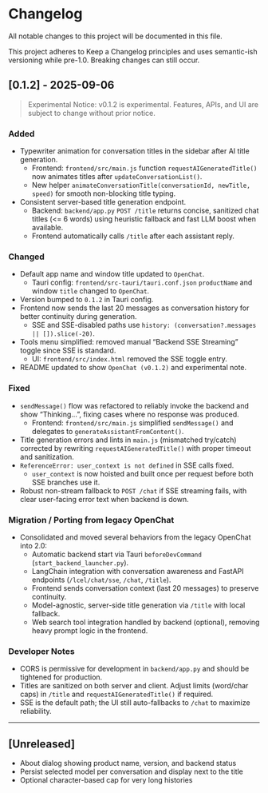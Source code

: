 # Changelog

All notable changes to this project will be documented in this file.

This project adheres to Keep a Changelog principles and uses semantic-ish versioning while pre-1.0. Breaking changes can still occur.

## [0.1.2] - 2025-09-06

> Experimental Notice: v0.1.2 is experimental. Features, APIs, and UI are subject to change without prior notice.

### Added
- Typewriter animation for conversation titles in the sidebar after AI title generation.
  - Frontend: `frontend/src/main.js` function `requestAIGeneratedTitle()` now animates titles after `updateConversationList()`.
  - New helper `animateConversationTitle(conversationId, newTitle, speed)` for smooth non-blocking title typing.
- Consistent server-based title generation endpoint.
  - Backend: `backend/app.py` `POST /title` returns concise, sanitized chat titles (<= 6 words) using heuristic fallback and fast LLM boost when available.
  - Frontend automatically calls `/title` after each assistant reply.

### Changed
- Default app name and window title updated to `OpenChat`.
  - Tauri config: `frontend/src-tauri/tauri.conf.json` `productName` and window `title` changed to `OpenChat`.
- Version bumped to `0.1.2` in Tauri config.
- Frontend now sends the last 20 messages as conversation history for better continuity during generation.
  - SSE and SSE-disabled paths use `history: (conversation?.messages || []).slice(-20)`.
- Tools menu simplified: removed manual “Backend SSE Streaming” toggle since SSE is standard.
  - UI: `frontend/src/index.html` removed the SSE toggle entry.
- README updated to show `OpenChat (v0.1.2)` and experimental note.

### Fixed
- `sendMessage()` flow was refactored to reliably invoke the backend and show “Thinking…”, fixing cases where no response was produced.
  - Frontend: `frontend/src/main.js` simplified `sendMessage()` and delegates to `generateAssistantFromContent()`.
- Title generation errors and lints in `main.js` (mismatched try/catch) corrected by rewriting `requestAIGeneratedTitle()` with proper timeout and sanitization.
- `ReferenceError: user_context is not defined` in SSE calls fixed.
  - `user_context` is now hoisted and built once per request before both SSE branches use it.
- Robust non-stream fallback to `POST /chat` if SSE streaming fails, with clear user-facing error text when backend is down.

### Migration / Porting from legacy OpenChat
- Consolidated and moved several behaviors from the legacy OpenChat into 2.0:
  - Automatic backend start via Tauri `beforeDevCommand` (`start_backend_launcher.py`).
  - LangChain integration with conversation awareness and FastAPI endpoints (`/lcel/chat/sse`, `/chat`, `/title`).
  - Frontend sends conversation context (last 20 messages) to preserve continuity.
  - Model-agnostic, server-side title generation via `/title` with local fallback.
  - Web search tool integration handled by backend (optional), removing heavy prompt logic in the frontend.

### Developer Notes
- CORS is permissive for development in `backend/app.py` and should be tightened for production.
- Titles are sanitized on both server and client. Adjust limits (word/char caps) in `/title` and `requestAIGeneratedTitle()` if required.
- SSE is the default path; the UI still auto-fallbacks to `/chat` to maximize reliability.

---

## [Unreleased]
- About dialog showing product name, version, and backend status
- Persist selected model per conversation and display next to the title
- Optional character-based cap for very long histories
